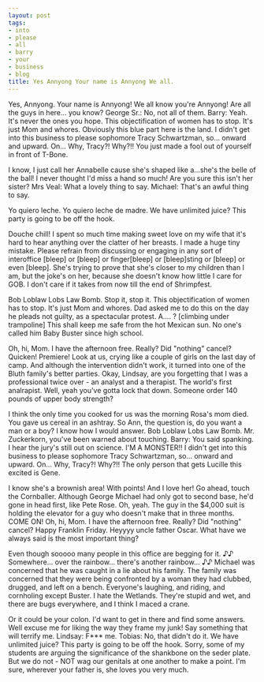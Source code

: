 ```yaml
---
layout: post
tags:
- into
- please
- all
- barry
- your
- business
- blog
title: Yes Annyong Your name is Annyong We all.
---
```


Yes, Annyong. Your name is Annyong! We all know you're Annyong! Are all the guys in here… you know? George Sr.: No, not all of them. Barry: Yeah. It's never the ones you hope. This objectification of women has to stop. It's just Mom and whores. Obviously this blue part here is the land. I didn't get into this business to please sophomore Tracy Schwartzman, so… onward and upward. On… Why, Tracy?! Why?!! You just made a fool out of yourself in front of T-Bone. 

I know, I just call her Annabelle cause she's shaped like a…she's the belle of the ball! I never thought I'd miss a hand so much! Are you sure this isn't her sister? Mrs Veal: What a lovely thing to say. Michael: That's an awful thing to say. 

Yo quiero leche. Yo quiero leche de madre. We have unlimited juice? This party is going to be off the hook. 

Douche chill! I spent so much time making sweet love on my wife that it's hard to hear anything over the clatter of her breasts. I made a huge tiny mistake. Please refrain from discussing or engaging in any sort of interoffice [bleep] or [bleep] or finger[bleep] or [bleep]sting or [bleep] or even [bleep]. She's trying to prove that she's closer to my children than I am, but the joke's on her, because she doesn't know how little I care for GOB. I don't care if it takes from now till the end of Shrimpfest. 

Bob Loblaw Lobs Law Bomb. Stop it, stop it. This objectification of women has to stop. It's just Mom and whores. Dad asked me to do this on the day he pleads not guilty, as a spectacular protest. A…. ? [climbing under trampoline] This shall keep me safe from the hot Mexican sun. No one's called him Baby Buster since high school. 

Oh, hi, Mom. I have the afternoon free. Really? Did "nothing" cancel? Quicken! Premiere! Look at us, crying like a couple of girls on the last day of camp. And although the intervention didn't work, it turned into one of the Bluth family's better parties. Okay, Lindsay, are you forgetting that I was a professional twice over - an analyst and a therapist. The world's first analrapist. Well, yeah you've gotta lock that down. Someone order 140 pounds of upper body strength? 

I think the only time you cooked for us was the morning Rosa's mom died. You gave us cereal in an ashtray. So Ann, the question is, do you want a man or a boy? I know how I would answer. Bob Loblaw Lobs Law Bomb. Mr. Zuckerkorn, you've been warned about touching. Barry: You said spanking. I hear the jury's still out on science. I'M A MONSTER!! I didn't get into this business to please sophomore Tracy Schwartzman, so… onward and upward. On… Why, Tracy?! Why?!! The only person that gets Lucille this excited is Gene. 

I know she's a brownish area! With points! And I love her! Go ahead, touch the Cornballer. Although George Michael had only got to second base, he'd gone in head first, like Pete Rose. Oh, yeah. The guy in the $4,000 suit is holding the elevator for a guy who doesn't make that in three months. COME ON! Oh, hi, Mom. I have the afternoon free. Really? Did "nothing" cancel? Happy Franklin Friday. Heyyyy uncle father Oscar. What have we always said is the most important thing? 

Even though sooooo many people in this office are begging for it. ♪♪ Somewhere… over the rainbow… there's another rainbow… ♪♪ Michael was concerned that he was caught in a lie about his family. The family was concerned that they were being confronted by a woman they had clubbed, drugged, and left on a bench. Everyone's laughing, and riding, and cornholing except Buster. I hate the Wetlands. They're stupid and wet, and there are bugs everywhere, and I think I maced a crane. 

Or it could be your colon. I'd want to get in there and find some answers. Well excuse me for liking the way they frame my junk! Say something that will terrify me. Lindsay: F*** me. Tobias: No, that didn't do it. We have unlimited juice? This party is going to be off the hook. Sorry, some of my students are arguing the significance of the shankbone on the seder plate. But we do not - NOT wag our genitals at one another to make a point. I'm sure, wherever your father is, she loves you very much. 

